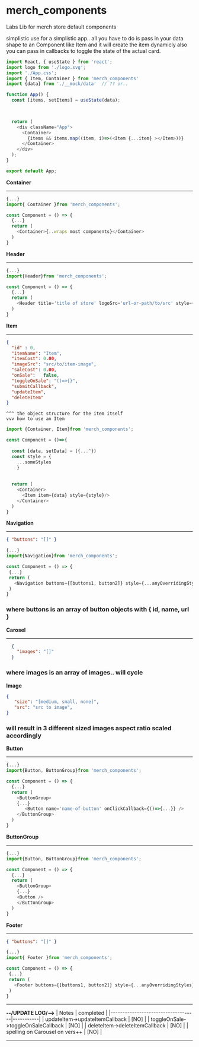 # merch_components
Labs Lib for merch store default components

simplistic use for a simplistic app..
all you have to do is pass in your data shape to an Component like Item and it will create the item dynamicly
also you can pass in callbacks to toggle the state of the actual card. 

```js
import React, { useState } from 'react';
import logo from './logo.svg';
import './App.css';
import { Item, Container } from 'merch_components'
import {data} from './__mock/data'  // ?? or.. 

function App() {
  const [items, setItems] = useState(data);
  


  return (
    <div className="App">
      <Container>
        {items && items.map((item, i)=>(<Item {...item} ></Item>))}
      </Container>
    </div>
  );
}

export default App;
```
**Container**
*** 
```js
{...}
import{ Container }from 'merch_components';

const Component = () => {
  {...}
  return (
    <Container>{..wraps most components}</Container>
  )
}
```


**Header**
***
```js
{...}
import{Header}from 'merch_components';

const Component = () => {
  {...}
  return (
    <Header title='title of store' logoSrc='url-or-path/to/src' style={...anyOverridingStyles}/>
  )
}
```
**Item**
***  
  ```json
  { 
    "id" : 0,
    "itemName": "Item",
    "itemCost": 0.00,
    "imageSrc": "src/to/item-image",
    "saleCost": 0.00,
    "onSale":   false,
    "toggleOnSale": "()=>{}",
    "submitCallback",
    "updateItem", 
    "deleteItem"
  }
   ```
    ^^^ the object structure for the item itself
    vvv how to use an Item 
```js
import {Container, Item}from 'merch_components';

const Component = ()=>{
  
  const [data, setData] = ({...^})
  const style = {
    ...someStyles
    }
  
  
  return (
    <Container>
      <Item item={data} style={style}/>
    </Container>
  )
}
```
**Navigation**
*** 
```json
{ "buttons": "[]" }
 ```
 
 ```js
{...}
import{Navigation}from 'merch_components';

const Component = () => {
  {...}  
  return (
    <Navigation buttons={[buttons1, button2]} style={...anyOverridingStyles}/>
  )
}
```


### where buttons is an array of button objects with { id, name, url }

**Carosel**
***
```json
  { 
    "images": "[]" 
  }
```
### where images is an array of images.. will cycle    


**Image** 
```json
{
   "size": "[medium, small, none]",
   "src": "src to image", 
}
``` 
### will result in 3 different sized images aspect ratio scaled accordingly

**Button** 
*** 
```js
{...}
import{Button, ButtonGroup}from 'merch_components';

const Component = () => {
  {...}
  return (
    <ButtonGroup>
    {...}
       <Button name='name-of-button' onClickCallback={()=>{...}} />
    </ButtonGroup>
  )
}
```

**ButtonGroup**
***
```js
{...}
import{Button, ButtonGroup}from 'merch_components';

const Component = () => {
  {...}
  return (
    <ButtonGroup>
    {...}
    <Button />
    </ButtonGroup>
  )
}
```

**Footer**
***
```json
{ "buttons": "[]" }
 ```
 ```js
{...}
import{ Footer }from 'merch_components';

const Component = () => {
  {...}  
  return (
    <Footer buttons={[buttons1, button2]} style={...anyOverridingStyles}/>
  )
}
```
***
**--/UPDATE LOG/-->**
| Notes                              | completed |
|------------------------------------|-----------|
| updateItem->updateItemCallback     | [NO]      |
| toggleOnSale->toggleOnSaleCallback | [NO]      |
| deleteItem->deleteItemCallback     | [NO]      |
| spelling on Carousel on vers++     | [NO]      |

***